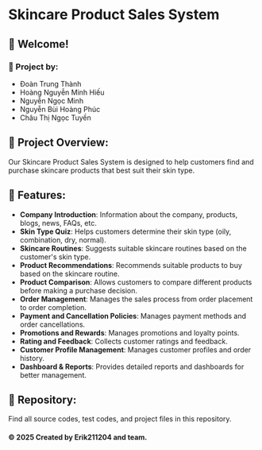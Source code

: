 # Skincare Product Sales System

## 🌟 Welcome!

### 👋 Project by:
- Đoàn Trung Thành
- Hoàng Nguyễn Minh Hiếu
- Nguyễn Ngọc Minh
- Nguyễn Bùi Hoàng Phúc
- Châu Thị Ngọc Tuyền

## 📝 Project Overview:
Our Skincare Product Sales System is designed to help customers find and purchase skincare products that best suit their skin type.

## 🚀 Features:
* **Company Introduction**: Information about the company, products, blogs, news, FAQs, etc.
* **Skin Type Quiz**: Helps customers determine their skin type (oily, combination, dry, normal).
* **Skincare Routines**: Suggests suitable skincare routines based on the customer's skin type.
* **Product Recommendations**: Recommends suitable products to buy based on the skincare routine.
* **Product Comparison**: Allows customers to compare different products before making a purchase decision.
* **Order Management**: Manages the sales process from order placement to order completion.
* **Payment and Cancellation Policies**: Manages payment methods and order cancellations.
* **Promotions and Rewards**: Manages promotions and loyalty points.
* **Rating and Feedback**: Collects customer ratings and feedback.
* **Customer Profile Management**: Manages customer profiles and order history.
* **Dashboard & Reports**: Provides detailed reports and dashboards for better management.

## 🔗 Repository:
Find all source codes, test codes, and project files in this repository.

#### © 2025 Created by Erik211204 and team.
